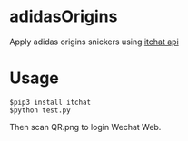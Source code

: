 # adidasOrigins
Apply adidas origins snickers using [itchat api](https://github.com/littlecodersh/itchat)

# Usage

    $pip3 install itchat
    $python test.py

Then scan QR.png to login Wechat Web.

